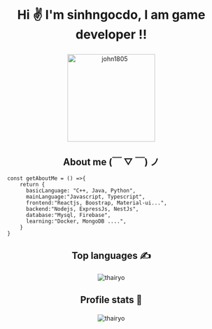 # <h1 align="center">Hi &#9996; I'm sinhngocdo, I am game developer !!</p>

<p align="center">
	<a href="https://github.com/sinhngocdo">
	<img src="https://avatars.githubusercontent.com/sinhngocdo" width = "200" alt="john1805">
	</a>
</p>

<h2 align="center">About me (￣ ▽ ￣) ノ</h2>

```JS
  const getAboutMe = () =>{
      return {
        basicLanguage: "C++, Java, Python",
        mainLanguage:"Javascript, Typescript",
        frontend:"Reactjs, Boostrap, Material-ui...",
        backend:"Nodejs, ExpressJs, NestJs",
        database:"Mysql, Firebase",
        learning:"Docker, MongoDB ....",
      }
  }
```

<!-- ## <p align="center">AlexRyoB#2270</p>-->


## <p align="center">Top languages &#9997;</p>

<p align="center"><img src="https://github-readme-stats.vercel.app/api/top-langs?username=sinhngocdo&show_icons=true&locale=en&theme=dark&layout=compact" alt="thairyo" /></p>

## <p align="center">Profile stats :musical_keyboard:</p>

<p align="center"><img src="https://github-readme-stats.vercel.app/api?username=sinhngocdo&show_icons=true&locale=en&theme=dark" alt="thairyo" /></p>
